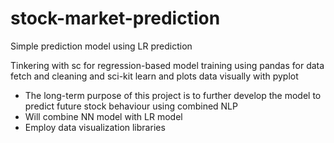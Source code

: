 # stock-market-prediction
Simple prediction model using LR prediction

Tinkering with sc for regression-based model training using pandas for data fetch and cleaning and sci-kit learn and plots data visually with pyplot


- The long-term purpose of this project is to further develop the model to predict future stock behaviour using combined NLP
- Will combine NN model with LR model 
- Employ data visualization libraries


